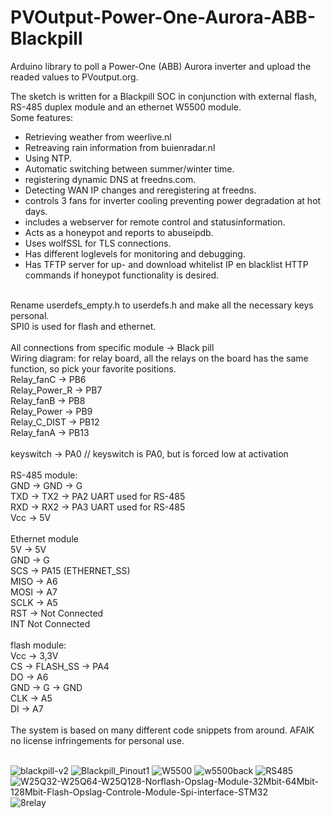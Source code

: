 # PVOutput-Power-One-Aurora-ABB-Blackpill

Arduino library to poll a Power-One (ABB) Aurora inverter and upload the readed values to PVoutput.org.

The sketch is written for a Blackpill SOC in conjunction with external flash, RS-485 duplex module and an ethernet W5500 module.<br>
Some features:<br>
- Retrieving weather from weerlive.nl<br>
- Retreaving rain information from buienradar.nl<br>
- Using NTP.<br>
- Automatic switching between summer/winter time.<br>
- registering dynamic DNS at freedns.com.<br>
- Detecting WAN IP changes and reregistering at freedns.<br>
- controls 3 fans for inverter cooling preventing power degradation at hot days.<br>
- includes a webserver for remote control and statusinformation.<br>
- Acts as a honeypot and reports to abuseipdb.<br>
- Uses wolfSSL for TLS connections.<br>
- Has different loglevels for monitoring and debugging.<br>
- Has TFTP server for up- and download whitelist IP en blacklist HTTP commands if honeypot functionality is desired.
<br>
Rename userdefs_empty.h to userdefs.h and make all the necessary keys personal.<br>
SPI0 is used for flash and ethernet.<br>
<br>
All connections from specific module → Black pill<br>
Wiring diagram: for relay board, all the relays on the board has the same function, so pick your favorite positions.<br>
Relay_fanC    → PB6<br>
Relay_Power_R → PB7<br>
Relay_fanB    → PB8<br>
Relay_Power   → PB9<br>
Relay_C_DIST  → PB12<br>
Relay_fanA    → PB13<br>
<br>
keyswitch     → PA0  // keyswitch is PA0, but is forced low at activation<br>
<br>
RS-485 module:<br>
GND → GND → G<br>
TXD → TX2 → PA2 UART used for RS-485<br>
RXD → RX2 → PA3  UART used for RS-485<br>
Vcc → 5V<br>
<br>
Ethernet module<br>
5V → 5V<br>
GND → G<br>
SCS → PA15 (ETHERNET_SS)<br>
MISO → A6<br>
MOSI → A7<br>
SCLK → A5<br>
RST → Not Connected<br>
INT Not Connected<br>
<br>
flash module:<br>
Vcc → 3,3V<br>
CS  → FLASH_SS → PA4<br>
DO  → A6<br>
GND → G → GND<br>
CLK → A5<br>
DI  → A7<br>
<br>
The system is based on many different code snippets from around. AFAIK no license infringements for personal use.<br>
<br>

![blackpill-v2](https://user-images.githubusercontent.com/10601859/204104731-bc914b1f-df20-4c2a-9d31-30f6142fd4bf.jpg)
![Blackpill_Pinout1](https://user-images.githubusercontent.com/10601859/204104740-60a7a9cd-f710-499a-9736-66a5dcf68e12.png)
![W5500](https://user-images.githubusercontent.com/10601859/204104969-a928f4c0-71a8-410d-a407-b95739595a6f.jpg)
![w5500back](https://user-images.githubusercontent.com/10601859/204110043-442cb5fb-81ec-4ecf-85bd-cdf6a9f45011.jpeg)
![RS485](https://user-images.githubusercontent.com/10601859/204104552-89688f90-0441-424a-b63f-f716f95fc0c2.jpg)
![W25Q32-W25Q64-W25Q128-Norflash-Opslag-Module-32Mbit-64Mbit-128Mbit-Flash-Opslag-Controle-Module-Spi-interface-STM32](https://user-images.githubusercontent.com/10601859/204105194-f2666641-6d25-42c5-8856-bac904f237fd.jpg)
![8relay](https://user-images.githubusercontent.com/10601859/204109138-024d6533-d693-4059-b235-392ba3f33888.jpg)


